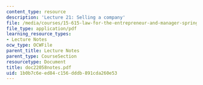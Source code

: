 ```yaml
---
content_type: resource
description: 'Lecture 21: Selling a company'
file: /media/courses/15-615-law-for-the-entrepreneur-and-manager-spring-2003/1b0b7c6eed84c156dddb891cda260e53_doc22058notes.pdf
file_type: application/pdf
learning_resource_types:
- Lecture Notes
ocw_type: OCWFile
parent_title: Lecture Notes
parent_type: CourseSection
resourcetype: Document
title: doc22058notes.pdf
uid: 1b0b7c6e-ed84-c156-dddb-891cda260e53
---
```

